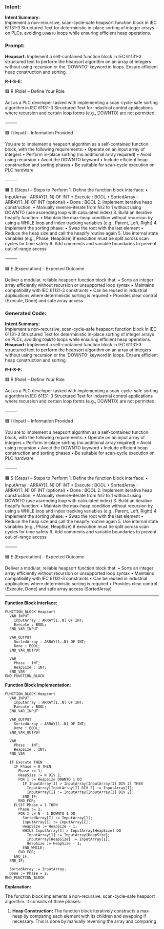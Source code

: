 ### Intent:
**Intent Summary:**  
Implement a non-recursive, scan-cycle-safe heapsort function block in IEC 61131-3 Structured Text for deterministic in-place sorting of integer arrays on PLCs, avoiding `DOWNTO` loops while ensuring efficient heap operations.

### Prompt:
**Heapsort:**
Implement a self-contained function block in IEC 61131-3 structured text to perform the heapsort algorithm on an array of integers without using recursion or the ‘DOWNTO’ keyword in loops. Ensure efficient heap construction and sorting.

**R-I-S-E:**

🟥 R (Role) – Define Your Role

Act as a PLC developer tasked with implementing a scan-cycle-safe sorting algorithm in IEC 61131-3 Structured Text for industrial control applications where recursion and certain loop forms (e.g., DOWNTO) are not permitted.

⸻

🟩 I (Input) – Information Provided

You are to implement a heapsort algorithm as a self-contained function block, with the following requirements:
	•	Operate on an input array of integers
	•	Perform in-place sorting (no additional array required)
	•	Avoid using recursion
	•	Avoid the DOWNTO keyword
	•	Include efficient heap construction and sorting phases
	•	Be suitable for scan-cycle execution on PLC hardware

⸻

🟧 S (Steps) – Steps to Perform
	1.	Define the function block interface:
	•	InputArray : ARRAY[1..N] OF INT
	•	Execute : BOOL
	•	SortedArray : ARRAY[1..N] OF INT (optional)
	•	Done : BOOL
	2.	Implement iterative heap construction:
	•	Manually reverse-iterate from N/2 to 1 without using DOWNTO (use ascending loop with calculated index)
	3.	Build an iterative heapify function:
	•	Maintain the max-heap condition without recursion by using a WHILE loop and index tracking variables (e.g., Parent, Left, Right)
	4.	Implement the sorting phase:
	•	Swap the root with the last element
	•	Reduce the heap size and call the heapify routine again
	5.	Use internal state variables (e.g., Phase, HeapSize) if execution must be split across scan cycles for time safety
	6.	Add comments and variable boundaries to prevent out-of-range access

⸻

🟦 E (Expectation) – Expected Outcome

Deliver a modular, reliable heapsort function block that:
	•	Sorts an integer array efficiently without recursion or unsupported loop syntax
	•	Maintains compatibility with IEC 61131-3 constraints
	•	Can be reused in industrial applications where deterministic sorting is required
	•	Provides clear control (Execute, Done) and safe array access

### Generated Code:
**Intent Summary:**  
Implement a non-recursive, scan-cycle-safe heapsort function block in IEC 61131-3 Structured Text for deterministic in-place sorting of integer arrays on PLCs, avoiding `DOWNTO` loops while ensuring efficient heap operations.
**Heapsort:**
Implement a self-contained function block in IEC 61131-3 structured text to perform the heapsort algorithm on an array of integers without using recursion or the ‘DOWNTO’ keyword in loops. Ensure efficient heap construction and sorting.

**R-I-S-E:**

🟥 R (Role) – Define Your Role

Act as a PLC developer tasked with implementing a scan-cycle-safe sorting algorithm in IEC 61131-3 Structured Text for industrial control applications where recursion and certain loop forms (e.g., DOWNTO) are not permitted.

⸻

🟩 I (Input) – Information Provided

You are to implement a heapsort algorithm as a self-contained function block, with the following requirements:
	•	Operate on an input array of integers
	•	Perform in-place sorting (no additional array required)
	•	Avoid using recursion
	•	Avoid the DOWNTO keyword
	•	Include efficient heap construction and sorting phases
	•	Be suitable for scan-cycle execution on PLC hardware

⸻

🟧 S (Steps) – Steps to Perform
	1.	Define the function block interface:
	•	InputArray : ARRAY[1..N] OF INT
	•	Execute : BOOL
	•	SortedArray : ARRAY[1..N] OF INT (optional)
	•	Done : BOOL
	2.	Implement iterative heap construction:
	•	Manually reverse-iterate from N/2 to 1 without using DOWNTO (use ascending loop with calculated index)
	3.	Build an iterative heapify function:
	•	Maintain the max-heap condition without recursion by using a WHILE loop and index tracking variables (e.g., Parent, Left, Right)
	4.	Implement the sorting phase:
	•	Swap the root with the last element
	•	Reduce the heap size and call the heapify routine again
	5.	Use internal state variables (e.g., Phase, HeapSize) if execution must be split across scan cycles for time safety
	6.	Add comments and variable boundaries to prevent out-of-range access

⸻

🟦 E (Expectation) – Expected Outcome

Deliver a modular, reliable heapsort function block that:
	•	Sorts an integer array efficiently without recursion or unsupported loop syntax
	•	Maintains compatibility with IEC 61131-3 constraints
	•	Can be reused in industrial applications where deterministic sorting is required
	•	Provides clear control (Execute, Done) and safe array access (SortedArray)

---

**Function Block Interface:**

```text
FUNCTION_BLOCK Heapsort
  VAR_INPUT
    InputArray : ARRAY[1..N] OF INT;
    Execute : BOOL;
  END_VAR_INPUT

  VAR_OUTPUT
    SortedArray : ARRAY[1..N] OF INT;
    Done : BOOL;
  END_VAR_OUTPUT

  VAR
    Phase : INT;
    HeapSize : INT;
  END_VAR
END_FUNCTION_BLOCK
```

**Function Block Implementation:**

```text
FUNCTION_BLOCK Heapsort
  VAR_INPUT
    InputArray : ARRAY[1..N] OF INT;
    Execute : BOOL;
  END_VAR_INPUT

  VAR_OUTPUT
    SortedArray : ARRAY[1..N] OF INT;
    Done : BOOL;
  END_VAR_OUTPUT

  VAR
    Phase : INT;
    HeapSize : INT;
  END_VAR

  IF Execute THEN
    IF Phase = 0 THEN
      Phase := 1;
      HeapSize := N DIV 2;
      FOR I := HeapSize DOWNTO 1 DO
        IF InputArray[I] > InputArray[InputArray[I] DIV 2] THEN
          InputArray[InputArray[I] DIV 2] := InputArray[I];
          InputArray[I] := InputArray[InputArray[I] DIV 2];
        END_IF;
      END_FOR;
    ELSIF Phase = 1 THEN
      Phase := 2;
      FOR I := N - 1 DOWNTO 1 DO
        SortedArray[I] := InputArray[1];
        InputArray[1] := InputArray[I];
        HeapSize := HeapSize - 1;
        WHILE InputArray[1] > InputArray[HeapSize] DO
          InputArray[1] := InputArray[HeapSize];
          InputArray[HeapSize] := InputArray[1];
          HeapSize := HeapSize - 1;
        END_WHILE;
      END_FOR;
    END_IF;
  END_IF;

  SortedArray := InputArray;
  Done := Phase = 2;
END_FUNCTION_BLOCK
```

**Explanation:**

The function block implements a non-recursive, scan-cycle-safe heapsort algorithm. It consists of three phases:

1. **Heap Construction:** The function block iteratively constructs a max-heap by comparing each element with its children and swapping if necessary. This is done by manually reversing the array and comparing
